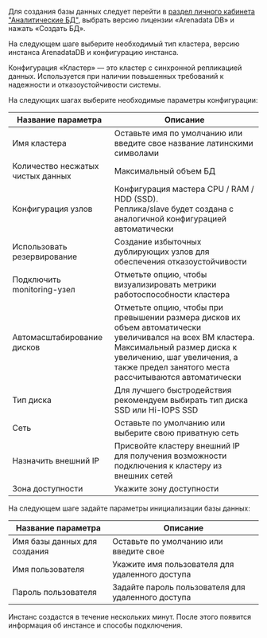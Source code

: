 Для создания базы данных следует перейти в [раздел личного кабинета "Аналитические БД"](https://msk.cloud.vk.com/app/services/analytic-databases/), выбрать версию лицензии «Arenadata DB» и нажать «Создать БД».

На следующем шаге выберите необходимый тип кластера, версию инстанса ArenadataDB и конфигурацию инстанса.

Конфигурация «Кластер» — это кластер с синхронной репликацией данных. Используется при наличии повышенных требований к надежности и отказоустойчивости системы.

На следующих шагах выберите необходимые параметры конфигурации:

| Название параметра | Описание |
|----------------------------|---------------------------------------------|
| Имя кластера | Оставьте имя по умолчанию или введите свое название латинскими символами|
| Количество несжатых чистых данных | Максимальный объем БД |
| Конфигурация узлов | Конфигурация мастера CPU / RAM / HDD (SSD).<br>Реплика/slave будет создана с аналогичной конфигурацией автоматически |
| Использовать резервирование | Создание избыточных дублирующих узлов для обеспечения отказоустойчивости |
| Подключить monitoring-узел | Отметьте опцию, чтобы визуализировать метрики работоспособности кластера |
| Автомасштабирование дисков | Отметьте опцию, чтобы при превышении размера дисков их объем автоматически увеличивался на всех ВМ кластера. Максимальный размер диска к увеличению, шаг увеличения, а также предел занятого места рассчитываются автоматически |
| Тип диска                  | Для лучшего быстродействия рекомендуем выбирать тип диска SSD или Hi-IOPS SSD |
| Сеть                       | Оставьте по умолчанию или выберите свою приватную сеть |
| Назначить внешний IP | Присвойте кластеру внешний IP для получения возможности подключения к кластеру из внешних сетей |
| Зона доступности           | Укажите зону доступности |

На следующем шаге задайте параметры инициализации базы данных:

| Название параметра | Описание |
|----------------------------|---------------------------------------------|
| Имя базы данных для создания | Оставьте по умолчанию или введите свое |
| Имя пользователя | Укажите имя пользователя для удаленного доступа |
| Пароль пользователя | Задайте пароль пользователя для удаленного доступа |

Инстанс создастся в течение нескольких минут. После этого появится информация об инстансе и способы подключения.
